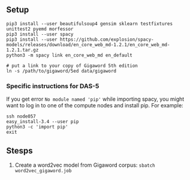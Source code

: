 
## Setup 

```
pip3 install --user beautifulsoup4 gensim sklearn testfixtures unittest2 pyemd morfessor
pip3 install --user spacy 
pip3 install --user https://github.com/explosion/spacy-models/releases/download/en_core_web_md-1.2.1/en_core_web_md-1.2.1.tar.gz
python3 -m spacy link en_core_web_md en_default

# put a link to your copy of Gigaword 5th edition
ln -s /path/to/gigaword/5ed data/gigaword
```

### Specific instructions for DAS-5

If you get error `No module named 'pip'` while importing spacy, you might want to log in to one of the compute nodes and install pip.
For example:

```
ssh node057
easy_install-3.4 --user pip
python3 -c 'import pip'
exit
```

## Stesps

1. Create a word2vec model from Gigaword corpus: `sbatch word2vec_gigaword.job`
